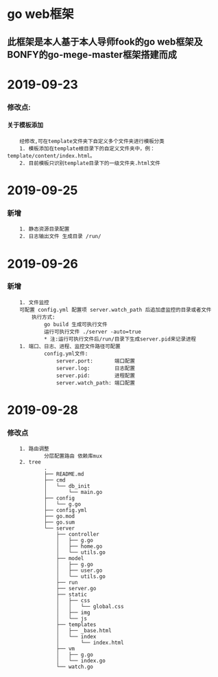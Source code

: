 go web框架
===
## 此框架是本人基于本人导师fook的go web框架及BONFY的go-mege-master框架搭建而成

# 2019-09-23

### 修改点:

#### 关于模板添加
        经修改,可在template文件夹下自定义多个文件夹进行模板分类
        1. 模板添加在template根目录下的自定义文件夹中，例：template/content/index.html。
        2. 目前模板只识别template目录下的一级文件夹.html文件


# 2019-09-25
### 新增

        1. 静态资源目录配置
        2. 日志输出文件 生成目录 /run/

# 2019-09-26
### 新增

        1. 文件监控
        可配置 config.yml 配置项 server.watch_path 后追加虚监控的目录或者文件
            执行方式: 
                go build 生成可执行文件 
                运行可执行文件 ./server -auto=true  
                * 注:运行可执行文件后/run/目录下生成server.pid来记录进程
        1. 端口、日志、进程、监控文件路径可配置
                config.yml文件:
                    server.port:       端口配置
                    server.log:        日志配置
                    server.pid:        进程配置
                    server.watch_path: 端口配置

# 2019-09-28
### 修改点

        1. 路由调整
                分层配置路由 依赖库mux
        2. tree
                .
                ├── README.md
                ├── cmd
                │   └── db_init
                │       └── main.go
                ├── config
                │   └── g.go
                ├── config.yml
                ├── go.mod
                ├── go.sum
                └── server
                    ├── controller
                    │   ├── g.go
                    │   ├── home.go
                    │   └── utils.go
                    ├── model
                    │   ├── g.go
                    │   ├── user.go
                    │   └── utils.go
                    ├── run
                    ├── server.go
                    ├── static
                    │   ├── css
                    │   │   └── global.css
                    │   ├── img
                    │   └── js
                    ├── templates
                    │   ├── _base.html
                    │   └── index
                    │       └── index.html
                    ├── vm
                    │   ├── g.go
                    │   └── index.go
                    └── watch.go
